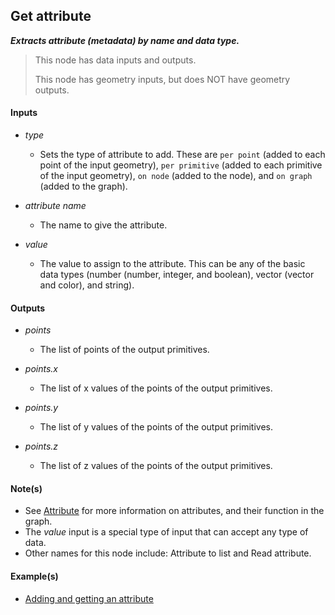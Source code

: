 ## Get attribute

**_Extracts attribute (metadata) by name and data type._**

> This node has data inputs and outputs.
>
> This node has geometry inputs, but does NOT have geometry outputs.


#### Inputs

* _type_

  * Sets the type of attribute to add. These are `per point` (added to each point of the input geometry), `per primitive` (added to each primitive of the input geometry), `on node` (added to the node), and `on graph` (added to the graph).

* _attribute name_

  * The name to give the attribute.

* _value_

  * The value to assign to the attribute. This can be any of the basic data types (number (number, integer, and boolean), vector (vector and color), and string).


#### Outputs

* _points_

  * The list of points of the output primitives.

* _points.x_

  * The list of x values of the points of the output primitives.

* _points.y_

  * The list of y values of the points of the output primitives.

* _points.z_

  * The list of z values of the points of the output primitives.


#### Note(s)



* See <a href="/concepts/GeneralConcepts/attribute.md" target="_blank">Attribute</a> for more information on attributes, and their function in the graph.
* The _value_ input is a special type of input that can accept any type of data.
* Other names for this node include: Attribute to list and Read attribute.


#### Example(s)



* <a href="https://creator.trimble.com/graph?assetURI=whp:dc99eca7-c20c-4256-8fc2-d505f2e00029&version=latest" target="_blank">Adding and getting an attribute</a>
